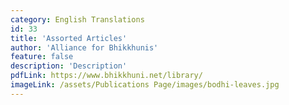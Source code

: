 ```yaml
---
category: English Translations
id: 33
title: 'Assorted Articles'
author: 'Alliance for Bhikkhunis'
feature: false
description: 'Description'
pdfLink: https://www.bhikkhuni.net/library/
imageLink: /assets/Publications Page/images/bodhi-leaves.jpg
---
```

